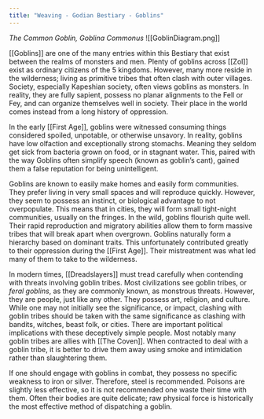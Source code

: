 ```yaml
---
title: "Weaving - Godian Bestiary - Goblins"
---
```

*The Common Goblin, Goblina Commonus*
![[GoblinDiagram.png]]

[[Goblins]] are one of the many entries within this Bestiary that exist between the realms of monsters and men. Plenty of goblins across [[Zol]] exist as ordinary citizens of the 5 kingdoms. However, many more reside in the wilderness; living as primitive tribes that often clash with outer villages. Society, especially Kapeshian society, often views goblins as monsters. In reality, they are fully sapient, possess no planar alignments to the Fell or Fey, and can organize themselves well in society. Their place in the world comes instead from a long history of oppression. 

In the early [[First Age]], goblins were witnessed consuming things considered spoiled, unpotable, or otherwise unsavory. In reality, goblins have low olfaction and exceptionally strong stomachs. Meaning they seldom get sick from bacteria grown on food, or in stagnant water. This, paired with the way Goblins often simplify speech (known as goblin’s cant), gained them a false reputation for being unintelligent.

Goblins are known to easily make homes and easily form communities. They prefer living in very small spaces and will reproduce quickly. However, they seem to possess an instinct, or biological advantage to not overpopulate. This means that in cities, they will form small tight-night communities, usually on the fringes. In the wild, goblins flourish quite well. Their rapid reproduction and migratory abilities allow them to form massive tribes that will break apart when overgrown. Goblins naturally form a hierarchy based on dominant traits. This unfortunately contributed greatly to their oppression during the [[First Age]]. Their mistreatment was what led many of them to take to the wilderness.

In modern times, [[Dreadslayers]] must tread carefully when contending with threats involving goblin tribes. Most civilizations see goblin tribes, or *feral goblins*, as they are commonly known, as monstrous threats. However, they are people, just like any other. They possess art, religion, and culture. While one may not initially see the significance, or impact, clashing with goblin tribes should be taken with the same significance as clashing with bandits, witches, beast folk, or cities. There are important political implications with these deceptively simple people. Most notably many goblin tribes are allies with [[The Coven]]. When contracted to deal with a goblin tribe, it is better to drive them away using smoke and intimidation rather than slaughtering them.

If one should engage with goblins in combat, they possess no specific weakness to iron or silver. Therefore, steel is recommended. Poisons are slightly less effective, so it is not recommended one waste their time with them. Often their bodies are quite delicate; raw physical force is historically the most effective method of dispatching a goblin.